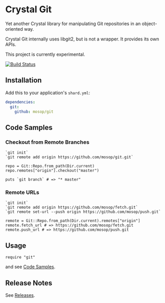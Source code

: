 # Crystal Git

Yet another Crystal library for manipulating Git repositories in an object-oriented way.

Crystal Git internally uses libgit2, but is not a wrapper. It provides its own APIs.

This project is currently experimental.

[![Build Status](https://travis-ci.org/mosop/git.svg?branch=master)](https://travis-ci.org/mosop/git)

## Installation

Add this to your application's `shard.yml`:

```yaml
dependencies:
  git:
    github: mosop/git
```

<a name="code_samples"></a>
## Code Samples

### Checkout from Remote Branches

```crystal
`git init`
`git remote add origin https://github.com/mosop/git.git`

repo = Git::Repo.from_path(Dir.current)
repo.remotes["origin"].checkout("master")

puts `git branch` # => "* master"
```

### Remote URLs

```crystal
`git init`
`git remote add origin https://github.com/mosop/fetch.git`
`git remote set-url --push origin https://github.com/mosop/push.git`

remote = Git::Repo.from_path(Dir.current).remotes["origin"]
remote.fetch_url # => https://github.com/mosop/fetch.git
remote.push_url # => https://github.com/mosop/push.git
```

## Usage

```crystal
require "git"
```

and see [Code Samples](#code_samples).

## Release Notes

See [Releases](https://github.com/mosop/git/releases).
